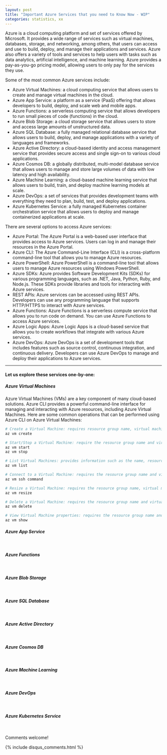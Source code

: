 ```yaml
---
layout: post
title: "Important Azure Services that you need to Know Now - WIP"
categories: statistics, xx
---
```

Azure is a cloud computing platform and set of services offered by Microsoft. It provides a wide range of services such as virtual machines, databases, storage, and networking, among others, that users can access and use to build, deploy, and manage their applications and services. Azure also offers a variety of tools and services to help users with tasks such as data analytics, artificial intelligence, and machine learning. Azure provides a pay-as-you-go pricing model, allowing users to only pay for the services they use.

Some of the most common Azure services include:
- Azure Virtual Machines: a cloud computing service that allows users to create and manage virtual machines in the cloud.
- Azure App Service: a platform as a service (PaaS) offering that allows developers to build, deploy, and scale web and mobile apps.
- Azure Functions: a serverless computing service that allows developers to run small pieces of code (functions) in the cloud.
- Azure Blob Storage: a cloud storage service that allows users to store and access large amounts of unstructured data.
- Azure SQL Database: a fully managed relational database service that allows users to build, deploy, and manage applications with a variety of languages and frameworks.
- Azure Active Directory: a cloud-based identity and access management service that provides secure access and single sign-on to various cloud applications.
- Azure Cosmos DB: a globally distributed, multi-model database service that allows users to manage and store large volumes of data with low latency and high availability.
- Azure Machine Learning: a cloud-based machine learning service that allows users to build, train, and deploy machine learning models at scale.
- Azure DevOps: a set of services that provides development teams with everything they need to plan, build, test, and deploy applications.
- Azure Kubernetes Service: a fully managed Kubernetes container orchestration service that allows users to deploy and manage containerized applications at scale.

There are several options to access Azure services:
- Azure Portal: The Azure Portal is a web-based user interface that provides access to Azure services. Users can log in and manage their resources in the Azure Portal.
- Azure CLI: The Azure Command-Line Interface (CLI) is a cross-platform command-line tool that allows you to manage Azure resources.
- Azure PowerShell: Azure PowerShell is a command-line tool that allows users to manage Azure resources using Windows PowerShell.
- Azure SDKs: Azure provides Software Development Kits (SDKs) for various programming languages, such as .NET, Java, Python, Ruby, and Node.js. These SDKs provide libraries and tools for interacting with Azure services.
- REST APIs: Azure services can be accessed using REST APIs. Developers can use any programming language that supports HTTP/HTTPS to interact with Azure services.
- Azure Functions: Azure Functions is a serverless compute service that allows you to run code on demand. You can use Azure Functions to access Azure services.
- Azure Logic Apps: Azure Logic Apps is a cloud-based service that allows you to create workflows that integrate with various Azure services.
- Azure DevOps: Azure DevOps is a set of development tools that includes features such as source control, continuous integration, and continuous delivery. Developers can use Azure DevOps to manage and deploy their applications to Azure services.

---

#### Let us explore these services one-by-one:
##### Azure Virtual Machines
Azure Virtual Machines (VMs) are a key component of many cloud-based solutions. Azure CLI provides a powerful command-line interface for managing and interacting with Azure resources, including Azure Virtual Machines. Here are some common operations that can be performed using Azure CLI on Azure Virtual Machines:

```bash
# Create a Virtual Machine: requires resource group name, virtual machine name, and operating system image.
az vm create

# Start/Stop a Virtual Machine: require the resource group name and virtual machine name
az vm start 
az vm stop

# List Virtual Machines: provides information such as the name, resource group, location, and status of each Virtual Machine
az vm list

# Connect to a Virtual Machine: requires the resource group name and virtual machine name, and it will open an SSH connection to the specified VM
az vm ssh command

# Resize a Virtual Machine: requires the resource group name, virtual machine name, and the new size of the Virtual Machine
az vm resize

# Delete a Virtual Machine: requires the resource group name and virtual machine name, and it will delete the specified VM
az vm delete

# View Virtual Machine properties: requires the resource group name and virtual machine name, and it will provide detailed information about the specified VM
az vm show
```

##### Azure App Service

```bash

```

```python

```


##### Azure Functions

```bash

```

```python

```


##### Azure Blob Storage

```bash

```

```python

```


##### Azure SQL Database

```bash

```

```python

```


##### Azure Active Directory

```bash

```

```python

```


##### Azure Cosmos DB

```bash

```

```python

```


##### Azure Machine Learning

```bash

```

```python

```


##### Azure DevOps

```bash

```

```python

```


##### Azure Kubernetes Service

```bash

```

```python

```


Comments welcome!

{% include disqus_comments.html %}
